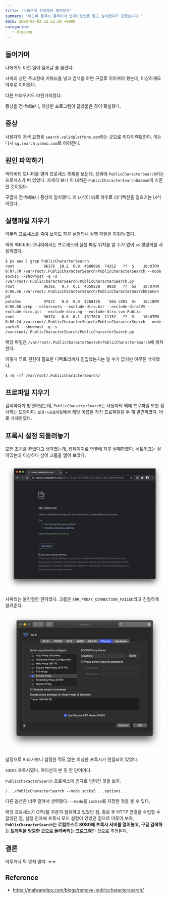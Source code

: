 ```yaml
---
title: "브라우저 하이재커 제거하기"
summary: "어도비 플래시 플레이어 업데이트인줄 알고 설치했다가 당했습니다."
date: 2020-09-02 22:23:20 +0900
categories:
   - digging
---
```


## 들어가며

나에게도 이런 일이 일어날 줄 몰랐다.

사파리 상단 주소창에 키워드를 넣고 검색을 하면 구글로 이어져야 했는데, 이상하게도 야후로 이어졌다.

다른 브라우저도 마찬가지였다.

증상을 검색해보니, 이상한 프로그램이 달라붙은 것이 확실했다.

## 증상

사용자의 검색 요청을 `search.validplatform.com`라는 곳으로 리다이렉트한다. 이는 다시 `sg.search.yahoo.com`로 이어진다.

## 원인 파악하기

액티비티 모니터를 열어 프로세스 목록을 보는데, 상위에 `PublicCharacterSearch`라는 프로세스가 떠 있었다. 자세히 보니 이 녀석은 `PublicCharacterSearchDaemon`이 스폰한 것이었다.

구글에 검색해보니 증상이 일치했다. 이 녀석이 바로 야후로 리디렉션을 일으키는 녀석이었다.

## 실행파일 지우기

아무리 프로세스를 죽여 보아도 자꾸 실행되니 실행 파일을 지워야 했다.

맥의 액티비티 모니터에서는 프로세스의 실행 파일 위치를 알 수가 없어 `ps` 명령어를 사용하였다.

~~~
$ ps aux | grep PublicCharacterSearch                             
root             96376  10.2  0.9  4608096  74252   ??  S    10:07PM   0:07.70 /var/root/.PublicCharacterSearch/PublicCharacterSearch --mode socks5 --showhost -q -s /var/root/.PublicCharacterSearch/PublicCharacterSearch.py
root             96361   0.7  0.1  4350228   9820   ??  Ss   10:07PM   0:00.56 /var/root/.PublicCharacterSearch/PublicCharacterSearchDaemon pd
potados          97572   0.0  0.0  4268176    564 s001  S+   10:10PM   0:00.00 grep --color=auto --exclude-dir=.bzr --exclude-dir=CVS --exclude-dir=.git --exclude-dir=.hg --exclude-dir=.svn Public
root             96374   0.0  0.1  4317620  11152   ??  S    10:07PM   0:00.24 /var/root/.PublicCharacterSearch/PublicCharacterSearch --mode socks5 --showhost -q -s /var/root/.PublicCharacterSearch/PublicCharacterSearch.py
~~~

해당 파일은 `/var/root/.PublicCharacterSearch/PublicCharacterSearch`에 위치한다.

어떻게 루트 권한이 필요한 디렉토리까지 진입했는지는 알 수가 없지만 아무튼 삭제했다.

~~~
$ rm -rf /var/root/.PublicCharacterSearch/
~~~

## 프로파일 지우기

검색하다가 발견하였는데, `PublicCharacterSearch`는 사용자의 맥에 프로파일 또한 설치하는 모양이다. `설정->프로파일`에서 해당 이름을 가진 프로파일을 두 개 발견하였다. 바로 삭제하였다.

## 프록시 설정 되돌려놓기

모든 조치를 끝냈다고 생각했는데, 웹페이지로 연결에 자꾸 실패하였다. 네트워크는 살아있는데 이상하다 싶어 크롬을 열어 보았다.

![chrome-for-the-win.png](/assets/images/opNjfgk.png)

사파리는 불친절한 편이었다. 크롬은 `ERR_PROXY_CONNECTION_FAILED`라고 친절하게 알려준다.

![proxy-setting.png](/assets/images/YeGJBTz.png)

설정으로 따라가보니 설정한 적도 없는 이상한 프록시가 연결되어 있었다.

`SOCKS` 프록시였다. 어디선가 본 듯 한 단어이다.

`PublicCharacterSearch` 프로세스에 인자로 넘어간 것을 보자.

~~~
/.../PublicCharacterSearch --mode socks5 ...options...
~~~

다른 옵션은 너무 길어서 생략했다. `--mode`를 `socks5`로 지정한 것을 볼 수 있다.

해당 프로세스가 CPU를 꾸준히 점유하고 있었던 점, 종료 후 HTTP 연결을 수립할 수 없었던 점, 실행 인자에 프록시 모드 설정이 있었던 점으로 미루어 보아, **`PublicCharacterSearch`는 로컬호스트 8080에 프록시 서버를 열어놓고, 구글 검색하는 트래픽을 엉뚱한 곳으로 돌려버리는 프로그램**인 것으로 추정된다.

## 결론

아무거나 막 깔지 말자. ㅠㅠ

## Reference

- https://malwaretips.com/blogs/remove-publiccharactersearch/
